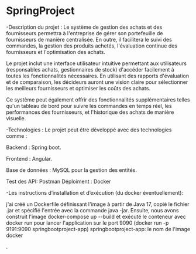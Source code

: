 # SpringProject
-Description du projet :
Le système de gestion des achats et des fournisseurs permettra à l'entreprise de gérer son portefeuille de fournisseurs de manière centralisée. En outre, il facilitera le suivi des commandes, la gestion des produits achetés, l'évaluation continue des fournisseurs et l'optimisation des achats.

Le projet inclut une interface utilisateur intuitive permettant aux utilisateurs (responsables achats, gestionnaires de stock) d'accéder facilement à toutes les fonctionnalités nécessaires. En utilisant des rapports d'évaluation et de comparaison, les décideurs auront une vision claire pour sélectionner les meilleurs fournisseurs et optimiser les coûts des achats.

Ce système peut également offrir des fonctionnalités supplémentaires telles qu'un tableau de bord pour suivre les commandes en temps réel, les performances des fournisseurs, et l'historique des achats de manière visuelle.

-Technologies :
Le projet peut être développé avec des technologies comme :

Backend : Spring boot.

Frontend : Angular.

Base de données : MySQL pour la gestion des entités.

Test des API: Postman
Déploiment : Docker

-Les instructions d’installation et d’exécution (du docker éventuellement):

j'ai créé un Dockerfile définissant l'image à partir de Java 17, copié le fichier .jar et spécifié l'entrée avec la commande java -jar. Ensuite, nous avons construit l'image docker-compose up --build
 et exécuté le conteneur avec docker run pour lancer l'application sur le port 9090 (docker run -p 9191:9090 springbootproject-app)
 springbootproject-app: le nom de l'image docker 

.

